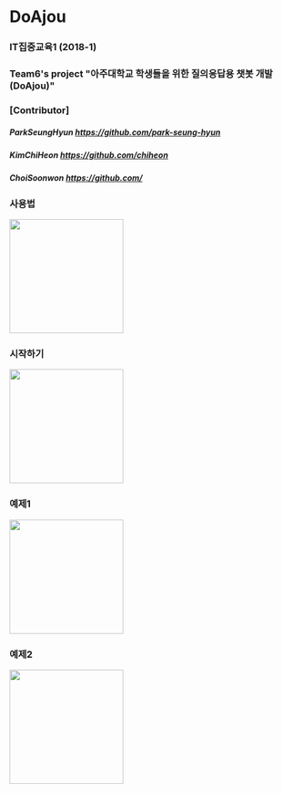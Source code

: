 # DoAjou
### IT집중교육1 (2018-1) 
### Team6's project "아주대학교 학생들을 위한 질의응답용 챗봇 개발 (DoAjou)"

### [Contributor]
##### ParkSeungHyun https://github.com/park-seung-hyun
##### KimChiHeon https://github.com/chiheon
##### ChoiSoonwon https://github.com/

### 사용법
<img src="./image/desc1.jpeg" width="200">

### 시작하기
<img src="./image/desc2.jpeg" width="200">

### 예제1
<img src="./image/desc3.jpeg" width="200">

### 예제2
<img src="./image/desc4.jpeg" width="200">
